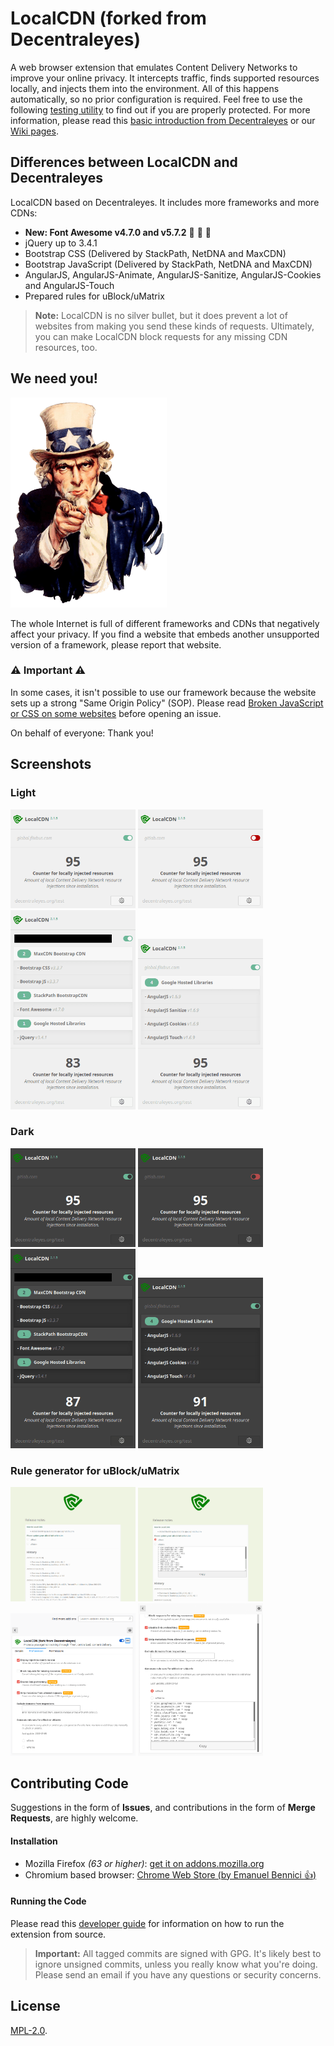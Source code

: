 LocalCDN (forked from Decentraleyes)
=============

A web browser extension that emulates Content Delivery Networks to improve your online privacy. It intercepts traffic, finds supported resources locally, and injects them into the environment. All of this happens automatically, so no prior configuration is required. Feel free to use the following [testing utility](https://decentraleyes.org/test/) to find out if you are properly protected. For more information, please read this [basic introduction from Decentraleyes](https://git.synz.io/Synzvato/decentraleyes/wikis/Simple-Introduction) or our [Wiki pages](https://gitlab.com/nobody42/localcdn/-/wikis/home).

## Differences between LocalCDN and Decentraleyes

LocalCDN based on Decentraleyes. It includes more frameworks and more CDNs:

* **New: Font Awesome v4.7.0 and v5.7.2** :tada: :tada: :tada:
* jQuery up to 3.4.1
* Bootstrap CSS (Delivered by StackPath, NetDNA and MaxCDN)
* Bootstrap JavaScript (Delivered by StackPath, NetDNA and MaxCDN)
* AngularJS, AngularJS-Animate, AngularJS-Sanitize, AngularJS-Cookies and AngularJS-Touch
* Prepared rules for uBlock/uMatrix

> **Note:** LocalCDN is no silver bullet, but it does prevent a lot of websites from making you send these kinds of requests. Ultimately, you can make LocalCDN block requests for any missing CDN resources, too.

## We need you!

![We Need You!](/pages/welcome/we-need-you.png?raw=true "We Need You!")

The whole Internet is full of different frameworks and CDNs that negatively affect your privacy. If you find a website that embeds another unsupported version of a framework, please report that website.


### :warning: **Important** :warning:

In some cases, it isn't possible to use our framework because the website sets up a strong "Same Origin Policy" (SOP). Please read [Broken JavaScript or CSS on some websites](https://gitlab.com/nobody42/localcdn/-/wikis/Broken-JavaScript-or-CSS-on-some-websites) before opening an issue.

On behalf of everyone: Thank you!

## Screenshots

### Light
<img src="/screenshots/screenshot01_light.png?raw=true" alt="Counter for locally injected resources (enabled)" width="200px">
<img src="/screenshots/screenshot02_light.png?raw=true" alt="Counter for locally injected resources (disabled)" width="200px">
<img src="/screenshots/screenshot03_light.png?raw=true" alt="Successfully intercepted requests" width="200px">
<img src="/screenshots/screenshot04_light.png?raw=true" alt="Successfully intercepted requests" width="200px">

### Dark
<img src="/screenshots/screenshot01_dark.png?raw=true" alt="Counter for locally injected resources (enabled)" width="200px">
<img src="/screenshots/screenshot02_dark.png?raw=true" alt="Counter for locally injected resources (disabled)" width="200px">
<img src="/screenshots/screenshot03_dark.png?raw=true" alt="Successfully intercepted requests" width="200px">
<img src="/screenshots/screenshot04_dark.png?raw=true" alt="Successfully intercepted requests" width="200px">

### Rule generator for uBlock/uMatrix
<img src="/screenshots/screenshot06.png?raw=true" alt="Release notes and uBlock/uMatrix rule generator" width="200px">
<img src="/screenshots/screenshot07.png?raw=true" alt="Release notes and uBlock/uMatrix rule generator" width="200px">
<img src="/screenshots/screenshot08.png?raw=true" alt="Preferences page and uBlock/uMatrix rule generator" width="200px">
<img src="/screenshots/screenshot09.png?raw=true" alt="Preferences page and uBlock/uMatrix rule generator" width="200px">

## Contributing Code

Suggestions in the form of **Issues**, and contributions in the form of **Merge Requests**, are highly welcome.

#### Installation

* Mozilla Firefox *(63 or higher)*: [get it on addons.mozilla.org](https://addons.mozilla.org/en-US/firefox/addon/localcdn-fork-of-decentraleyes/)
* Chromium based browser: [Chrome Web Store (by Emanuel Bennici :+1:)](https://chrome.google.com/webstore/detail/localcdn-fork-from-decent/njdfdhgcmkocbgbhcioffdbicglldapd)

#### Running the Code

Please read this [developer guide](https://developer.mozilla.org/en-US/Add-ons/WebExtensions/Your_first_WebExtension#Trying_it_out) for information on how to run the extension from source.

> **Important:** All tagged commits are signed with GPG. It's likely best to ignore unsigned commits, unless you really know what you're doing. Please send an email if you have any questions or security concerns.

## License

[MPL-2.0](https://www.mozilla.org/MPL/2.0).
